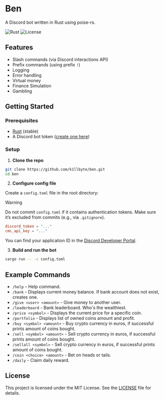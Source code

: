 # Ben

A Discord bot written in Rust using poise-rs.

![Rust](https://img.shields.io/badge/Rust-🦀-orange)
![License](https://img.shields.io/github/license/k1llbyte/ben)


## Features

- Slash commands (via Discord interactions API)
- Prefix commands (using prefix `!`)
- Logging
- Error handling
- Virtual money
- Finance Simulation
- Gambling


## Getting Started

### Prerequisites

- [Rust](https://www.rust-lang.org/tools/install) (stable)
- A Discord bot token ([create one here](https://discord.com/developers/applications))

### Setup

1. **Clone the repo**

```bash
git clone https://github.com/k1llbyte/ben.git
cd ben
```

2. **Configure config file**

Create a `config.toml` file in the root directory:

> [!WARNING]
> Do not commit `config.toml` if it contains authentication tokens. Make sure it’s excluded from commits (e.g., via `.gitignore`).

```toml
discord_token = "..."
cmc_api_key = "..."
```

You can find your application ID in the [Discord Developer Portal](https://discord.com/developers/applications).

3. **Build and run the bot**

```bash
cargo run -- -c config.toml
```

## Example Commands

- `/help` – Help command.
- `/bank` - Displays current money balance. If bank account does not exist, creates one.
- `/give <user> <amount>` - Give money to another user.
- `/leaderboard` - Bank leaderboard. Who's the wealthiest.
- `/price <symbol>` - Displays the current price for a specific coin.
- `/portfolio` - Displays list of owned coins amount and profit.
- `/buy <symbol> <amount>` - Buy crypto currency in euros, if successful prints amount of coins bought.
- `/sell <symbol> <amount>` - Sell crypto currency in euros, if successful prints amount of coins bought.
- `/sellall <symbol>` - Sell crypto currency in euros, if successful prints amount of coins bought.
- `/coin <choice> <amount>` - Bet on heads or tails.
- `/daily` - Claim daily reward.

## License

This project is licensed under the MIT License. See the [LICENSE](LICENSE) file for details.